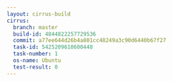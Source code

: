 ```yaml
---
layout: cirrus-build
cirrus:
  branch: master
  build-id: 4844822257729536
  commit: a77ee644d26b4a801cc48249a3c90d6440b67f27
  task-id: 5425209610600448
  task-number: 1
  os-name: Ubuntu
  test-result: 0
---
```

